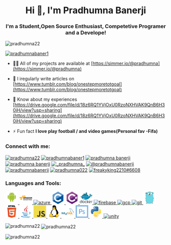 <h1 align="center">Hi 👋, I'm Pradhumna Banerji</h1>
<h3 align="center">I'm a Student,Open Source Enthusiast, Competetive Programer and a Develope!</h3>

<p align="left"> <img src="https://komarev.com/ghpvc/?username=pradhumna22&label=Profile%20views&color=0e75b6&style=flat" alt="pradhumna22" /> </p>



<p align="left"> <a href="https://twitter.com/pradhumnabaner1" target="blank"><img src="https://img.shields.io/twitter/follow/pradhumnabaner1?logo=twitter&style=for-the-badge" alt="pradhumnabaner1" /></a> </p>

- 👨‍💻 All of my projects are available at [https://simmer.io/@pradhumna](https://simmer.io/@pradhumna)

- 📝 I iregularly write articles on [https://www.tumblr.com/blog/onestepmoretotgoal](https://www.tumblr.com/blog/onestepmoretotgoal)

- 📄 Know about my experiences [https://drive.google.com/file/d/18z6RQ1YVjOxU0RzoNXHVAK9QnB6H30iH/view?usp=sharing](https://drive.google.com/file/d/18z6RQ1YVjOxU0RzoNXHVAK9QnB6H30iH/view?usp=sharing)

- ⚡ Fun fact **I love play football / and video games(Personal fav -Fifa)**

<h3 align="left">Connect with me:</h3>
<p align="left">
<a href="https://dev.to/pradhumna22" target="blank"><img align="center" src="https://cdn.jsdelivr.net/npm/simple-icons@3.0.1/icons/dev-dot-to.svg" alt="pradhumna22" height="30" width="40" /></a>
<a href="https://twitter.com/pradhumnabaner1" target="blank"><img align="center" src="https://raw.githubusercontent.com/rahuldkjain/github-profile-readme-generator/master/src/images/icons/Social/twitter.svg" alt="pradhumnabaner1" height="30" width="40" /></a>
<a href="https://www.linkedin.com/in/pradhumna-banerji-b1ab5019a" target="blank"><img align="center" src="https://raw.githubusercontent.com/rahuldkjain/github-profile-readme-generator/master/src/images/icons/Social/linked-in-alt.svg" alt="pradhumna banerji" height="30" width="40" /></a>
<a href="https://fb.com/pradhumna banerji" target="blank"><img align="center" src="https://raw.githubusercontent.com/rahuldkjain/github-profile-readme-generator/master/src/images/icons/Social/facebook.svg" alt="pradhumna banerji" height="30" width="40" /></a>
<a href="https://instagram.com/_pradhumna_" target="blank"><img align="center" src="https://raw.githubusercontent.com/rahuldkjain/github-profile-readme-generator/master/src/images/icons/Social/instagram.svg" alt="_pradhumna_" height="30" width="40" /></a>
<a href="https://www.hackerrank.com/pradhumnabanerji" target="blank"><img align="center" src="https://raw.githubusercontent.com/rahuldkjain/github-profile-readme-generator/master/src/images/icons/Social/hackerrank.svg" alt="@pradhumnabanerji" height="30" width="40" /></a>
<a href="https://www.leetcode.com/pradhumnabanerji" target="blank"><img align="center" src="https://raw.githubusercontent.com/rahuldkjain/github-profile-readme-generator/master/src/images/icons/Social/leet-code.svg" alt="pradhumnabanerji" height="30" width="40" /></a>
<a href="https://auth.geeksforgeeks.org/user/pradhumna022" target="blank"><img align="center" src="https://raw.githubusercontent.com/rahuldkjain/github-profile-readme-generator/master/src/images/icons/Social/geeks-for-geeks.svg" alt="pradhumna022" height="30" width="40" /></a>
<a href="https://discord.gg/freakyking2210#6608" target="blank"><img align="center" src="https://raw.githubusercontent.com/rahuldkjain/github-profile-readme-generator/master/src/images/icons/Social/discord.svg" alt="freakyking2210#6608" height="30" width="40" /></a>
</p>

<h3 align="left">Languages and Tools:</h3>
<p align="left"> <a href="https://developer.android.com" target="_blank"> <img src="https://raw.githubusercontent.com/devicons/devicon/master/icons/android/android-original-wordmark.svg" alt="android" width="40" height="40"/> </a> <a href="https://aws.amazon.com" target="_blank"> <img src="https://raw.githubusercontent.com/devicons/devicon/master/icons/amazonwebservices/amazonwebservices-original-wordmark.svg" alt="aws" width="40" height="40"/> </a> <a href="https://azure.microsoft.com/en-in/" target="_blank"> <img src="https://www.vectorlogo.zone/logos/microsoft_azure/microsoft_azure-icon.svg" alt="azure" width="40" height="40"/> </a> <a href="https://www.cprogramming.com/" target="_blank"> <img src="https://raw.githubusercontent.com/devicons/devicon/master/icons/c/c-original.svg" alt="c" width="40" height="40"/> </a> <a href="https://www.w3schools.com/cs/" target="_blank"> <img src="https://raw.githubusercontent.com/devicons/devicon/master/icons/csharp/csharp-original.svg" alt="csharp" width="40" height="40"/> </a> <a href="https://www.docker.com/" target="_blank"> <img src="https://raw.githubusercontent.com/devicons/devicon/master/icons/docker/docker-original-wordmark.svg" alt="docker" width="40" height="40"/> </a> <a href="https://firebase.google.com/" target="_blank"> <img src="https://www.vectorlogo.zone/logos/firebase/firebase-icon.svg" alt="firebase" width="40" height="40"/> </a> <a href="https://cloud.google.com" target="_blank"> <img src="https://www.vectorlogo.zone/logos/google_cloud/google_cloud-icon.svg" alt="gcp" width="40" height="40"/> </a> <a href="https://git-scm.com/" target="_blank"> <img src="https://www.vectorlogo.zone/logos/git-scm/git-scm-icon.svg" alt="git" width="40" height="40"/> </a> <a href="https://golang.org" target="_blank"> <img src="https://raw.githubusercontent.com/devicons/devicon/master/icons/go/go-original.svg" alt="go" width="40" height="40"/> </a> <a href="https://www.w3.org/html/" target="_blank"> <img src="https://raw.githubusercontent.com/devicons/devicon/master/icons/html5/html5-original-wordmark.svg" alt="html5" width="40" height="40"/> </a> <a href="https://www.java.com" target="_blank"> <img src="https://raw.githubusercontent.com/devicons/devicon/master/icons/java/java-original.svg" alt="java" width="40" height="40"/> </a> <a href="https://developer.mozilla.org/en-US/docs/Web/JavaScript" target="_blank"> <img src="https://raw.githubusercontent.com/devicons/devicon/master/icons/javascript/javascript-original.svg" alt="javascript" width="40" height="40"/> </a> <a href="https://www.linux.org/" target="_blank"> <img src="https://raw.githubusercontent.com/devicons/devicon/master/icons/linux/linux-original.svg" alt="linux" width="40" height="40"/> </a> <a href="https://www.mysql.com/" target="_blank"> <img src="https://raw.githubusercontent.com/devicons/devicon/master/icons/mysql/mysql-original-wordmark.svg" alt="mysql" width="40" height="40"/> </a> <a href="https://www.photoshop.com/en" target="_blank"> <img src="https://raw.githubusercontent.com/devicons/devicon/master/icons/photoshop/photoshop-line.svg" alt="photoshop" width="40" height="40"/> </a> <a href="https://www.python.org" target="_blank"> <img src="https://raw.githubusercontent.com/devicons/devicon/master/icons/python/python-original.svg" alt="python" width="40" height="40"/> </a> <a href="https://unity.com/" target="_blank"> <img src="https://www.vectorlogo.zone/logos/unity3d/unity3d-icon.svg" alt="unity" width="40" height="40"/> </a> </p>

<p><img align="left" src="https://github-readme-stats.vercel.app/api/top-langs?username=pradhumna22&show_icons=true&locale=en&layout=compact" alt="pradhumna22" /></p>

<p>&nbsp;<img align="center" src="https://github-readme-stats.vercel.app/api?username=pradhumna22&show_icons=true&locale=en" alt="pradhumna22" /></p>

<p><img align="center" src="https://github-readme-streak-stats.herokuapp.com/?user=pradhumna22&" alt="pradhumna22" /></p>

